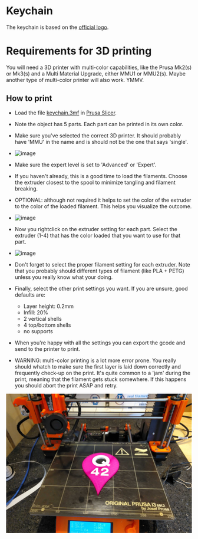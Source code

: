 Keychain
========

The keychain is based on the [official logo](https://logo.q42.com/).

Requirements for 3D printing
============================
You will need a 3D printer with multi-color capabilities, like the Prusa Mk2(s) or Mk3(s) and a Multi Material Upgrade, either MMU1 or MMU2(s). Maybe another type of multi-color printer will also work. YMMV.




How to print
------------
 - Load the file [keychain.3mf](keychain.3mf) in [Prusa Slicer](https://www.prusa3d.com/prusaslicer/).
 - Note the object has 5 parts. Each part can be printed in its own color.
 - Make sure you've selected the correct 3D printer. It should probably have 'MMU' in the name and is should not be the one that says 'single'.
 - ![image](https://user-images.githubusercontent.com/461650/125991612-0d7519ef-3cda-45b7-a865-d45d3a3226ee.png)
 - Make sure the expert level is set to 'Advanced' or 'Expert'.
 - If you haven't already, this is a good time to load the filaments. Choose the extruder closest to the spool to minimize tangling and filament breaking.
 - OPTIONAL: although not required it helps to set the color of the extruder to the color of the loaded filament. This helps you visualize the outcome.
 - ![image](https://user-images.githubusercontent.com/461650/125991829-3cac184b-e7de-4133-8dfb-b65353e06b24.png)
 - Now you rightclick on the extruder setting for each part. Select the extruder (1-4) that has the color loaded that you want to use for that part.
 - ![image](https://user-images.githubusercontent.com/461650/125991912-654f846e-5ced-42fa-a326-c2a322c3121b.png)

 - Don't forget to select the proper filament setting for each extruder. Note that you probably should different types of filament (like PLA + PETG) unless you really know what your doing.
 - Finally, select the other print settings you want. If you are unsure, good defaults are: 
   - Layer height: 0.2mm
   - Infill: 20%
   - 2 vertical shells
   - 4 top/bottom shells
   - no supports
 - When you're happy with all the settings you can export the gcode and send to the printer to print.
 - WARNING: multi-color printing is a lot more error prone. You really should whatch to make sure the first layer is laid down correctly and frequently check-up on the print. It's quite common to a 'jam' during the print, meaning that the filament gets stuck somewhere. If this happens you should abort the print ASAP and retry. 


![preview](preview.jpg)
